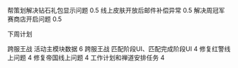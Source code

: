 帮策划解决钻石礼包显示问题 0.5
线上皮肤开放后邮件补偿异常 0.5
解决周冠军赛商店开启问题 0.5


下周计划


跨服王战 活动主模块数据  6
跨服王战 匹配阶段UI、匹配完成阶段UI 4
修复红警线上问题 4
修复帝国线上问题 4
工作计划和禅道安排任务 4
